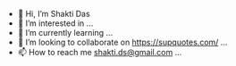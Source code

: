 - 👋 Hi, I’m Shakti Das
- 👀 I’m interested in ...
- 🌱 I’m currently learning ...
- 💞️ I’m looking to collaborate on https://supquotes.com/ ...
- 📫 How to reach me shakti.ds@gmail.com ...

<!---
shaktids/shaktids is a ✨ special ✨ repository because its `README.md` (this file) appears on your GitHub profile.
You can click the Preview link to take a look at your changes.
--->
